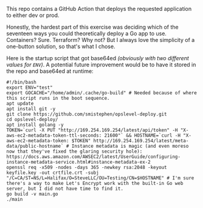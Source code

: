 This repo contains a GitHub Action that deploys the requested application to either dev or prod.

Honestly, the hardest part of this exercise was deciding which of the seventeen ways you could theoretically deploy a Go app to use. Containers? Sure. Terraform? Why not? But I always love the simplicity of a one-button solution, so that's what I chose.

Here is the startup script that got base64ed _(obviously with two different values for `ENV`)_. A potential future improvement would be to have it stored in the repo and base64ed at runtime:
```
#!/bin/bash
export ENV="test"
export GOCACHE="/home/admin/.cache/go-build" # Needed because of where this script runs in the boot sequence.
apt update
apt install git -y
git clone https://github.com/smistephen/opslevel-deploy.git
cd opslevel-deploy/
apt install golang -y
TOKEN=`curl -X PUT "http://169.254.169.254/latest/api/token" -H "X-aws-ec2-metadata-token-ttl-seconds: 21600"` && HOSTNAME=`curl -H "X-aws-ec2-metadata-token: $TOKEN" http://169.254.169.254/latest/meta-data/public-hostname` # Instance metadata is magic (and even moreso now that they've fixed the glaring security hole): https://docs.aws.amazon.com/AWSEC2/latest/UserGuide/configuring-instance-metadata-service.html#instance-metadata-ex-2
openssl req -x509 -nodes -days 365 -newkey rsa:2048 -keyout keyfile.key -out crtfile.crt -subj "/C=CA/ST=NS/L=Halifax/O=SteveLLC/OU=Testing/CN=$HOSTNAME" # I'm sure there's a way to make Let's Encrypt work with the built-in Go web server, but I did not have time to find it.
go build -v main.go
./main
```
